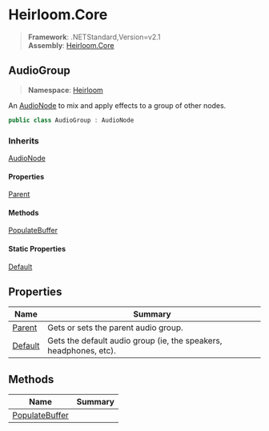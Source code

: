 # Heirloom.Core

> **Framework**: .NETStandard,Version=v2.1  
> **Assembly**: [Heirloom.Core][0]  

## AudioGroup

> **Namespace**: [Heirloom][0]  

An [AudioNode][1] to mix and apply effects to a group of other nodes.

```cs
public class AudioGroup : AudioNode
```

### Inherits

[AudioNode][1]

#### Properties

[Parent][2]

#### Methods

[PopulateBuffer][3]

#### Static Properties

[Default][4]

## Properties

| Name         | Summary                                                           |
|--------------|-------------------------------------------------------------------|
| [Parent][2]  | Gets or sets the parent audio group.                              |
| [Default][4] | Gets the default audio group (ie, the speakers, headphones, etc). |

## Methods

| Name                | Summary |
|---------------------|---------|
| [PopulateBuffer][3] |         |

[0]: ../Heirloom.Core.md
[1]: Heirloom.AudioNode.md
[2]: Heirloom.AudioGroup.Parent.md
[3]: Heirloom.AudioGroup.PopulateBuffer.md
[4]: Heirloom.AudioGroup.Default.md

